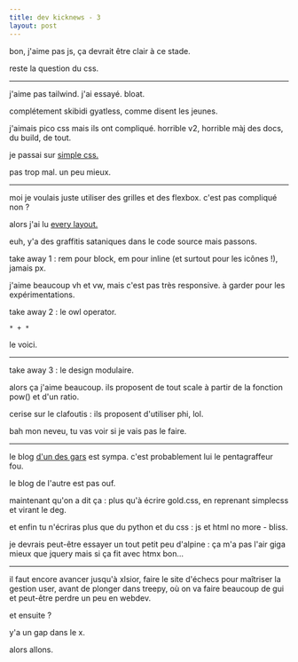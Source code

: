 ```yaml
---
title: dev kicknews - 3
layout: post
---
```


bon, j'aime pas js,
ça devrait être clair à ce stade.

reste la question du css.

---

j'aime pas tailwind.
j'ai essayé.
bloat.

complétement skibidi gyatless,
comme disent les jeunes.

j'aimais pico css mais ils ont compliqué.
horrible v2, horrible màj des docs, du build, de tout.

je passai sur 
[simple css.](https://simplecss.org/)

pas trop mal. un peu mieux.

---

moi je voulais juste utiliser des grilles et des flexbox.
c'est pas compliqué non ?

alors j'ai lu
[every layout.](https://every-layout.dev/)

euh, y'a des graffitis sataniques dans le code source mais passons.

take away 1 : rem pour block,
em pour inline (et surtout pour les icônes !),
jamais px.

j'aime beaucoup vh et vw,
mais c'est pas très responsive.
à garder pour les expérimentations.

take away 2 : 
le owl operator. 

`* + *`

le voici.

---

take away 3 : le design modulaire.

alors ça j'aime beaucoup.
ils proposent de tout scale
à partir de la fonction pow() et d'un ratio.

cerise sur le clafoutis :
ils proposent d'utiliser phi, lol.

bah mon neveu,
tu vas voir si je vais pas le faire.

---

le blog 
[d'un des gars](https://heydonworks.com/) 
est sympa.
c'est probablement lui le pentagraffeur fou.

le blog de l'autre est pas ouf.

maintenant qu'on a dit ça :
plus qu'à écrire gold.css, en reprenant simplecss et virant le deg.

et enfin tu n'écriras plus que du python et du css :
js et html no more - bliss.

je devrais peut-être essayer un tout petit peu d'alpine :
ça m'a pas l'air giga mieux que jquery mais si ça fit avec htmx bon...

---

il faut encore avancer jusqu'à xlsior,
faire le site d'échecs pour maîtriser la gestion user,
avant de plonger dans treepy,
où on va faire beaucoup de gui et peut-être perdre un peu en webdev.

et ensuite ?

y'a un gap dans le x.

alors allons.
